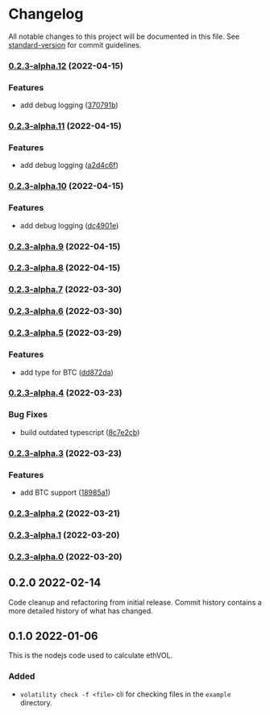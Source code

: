 # Changelog

All notable changes to this project will be documented in this file. See [standard-version](https://github.com/conventional-changelog/standard-version) for commit guidelines.

### [0.2.3-alpha.12](https://github.com/VolatilityGroup/node-volatility-mfiv-internal/compare/v0.2.3-alpha.11...v0.2.3-alpha.12) (2022-04-15)


### Features

* add debug logging ([370791b](https://github.com/VolatilityGroup/node-volatility-mfiv-internal/commit/370791b15075570895b00b8c2368a8aa0f1f9736))

### [0.2.3-alpha.11](https://github.com/VolatilityGroup/node-volatility-mfiv-internal/compare/v0.2.3-alpha.10...v0.2.3-alpha.11) (2022-04-15)


### Features

* add debug logging ([a2d4c6f](https://github.com/VolatilityGroup/node-volatility-mfiv-internal/commit/a2d4c6ffc0ca94deb584837f003ad5dafc24c79b))

### [0.2.3-alpha.10](https://github.com/VolatilityGroup/node-volatility-mfiv-internal/compare/v0.2.3-alpha.9...v0.2.3-alpha.10) (2022-04-15)


### Features

* add debug logging ([dc4901e](https://github.com/VolatilityGroup/node-volatility-mfiv-internal/commit/dc4901ef803bb91f3c29b112987f6592a3024559))

### [0.2.3-alpha.9](https://github.com/VolatilityGroup/node-volatility-mfiv-internal/compare/v0.2.3-alpha.8...v0.2.3-alpha.9) (2022-04-15)

### [0.2.3-alpha.8](https://github.com/VolatilityGroup/node-volatility-mfiv-internal/compare/v0.2.3-alpha.7...v0.2.3-alpha.8) (2022-04-15)

### [0.2.3-alpha.7](https://github.com/VolatilityGroup/node-volatility-mfiv-internal/compare/v0.2.3-alpha.6...v0.2.3-alpha.7) (2022-03-30)

### [0.2.3-alpha.6](https://github.com/VolatilityGroup/node-volatility-mfiv-internal/compare/v0.2.3-alpha.5...v0.2.3-alpha.6) (2022-03-30)

### [0.2.3-alpha.5](https://github.com/VolatilityGroup/node-volatility-mfiv-internal/compare/v0.2.3-alpha.4...v0.2.3-alpha.5) (2022-03-29)


### Features

* add type for BTC ([dd872da](https://github.com/VolatilityGroup/node-volatility-mfiv-internal/commit/dd872daa15896c201a8ce2406d884d219020a056))

### [0.2.3-alpha.4](https://github.com/VolatilityGroup/node-volatility-mfiv-internal/compare/v0.2.3-alpha.3...v0.2.3-alpha.4) (2022-03-23)


### Bug Fixes

* build outdated typescript ([8c7e2cb](https://github.com/VolatilityGroup/node-volatility-mfiv-internal/commit/8c7e2cbc37200433e5cfda2393d007449053cb9d))

### [0.2.3-alpha.3](https://github.com/VolatilityGroup/node-volatility-mfiv-internal/compare/v0.2.3-alpha.2...v0.2.3-alpha.3) (2022-03-23)


### Features

* add BTC support ([18985a1](https://github.com/VolatilityGroup/node-volatility-mfiv-internal/commit/18985a14ae75fa19dc0f680b56fd183beb306c27))

### [0.2.3-alpha.2](https://github.com/VolatilityGroup/node-volatility-mfiv-internal/compare/v0.2.3-alpha.1...v0.2.3-alpha.2) (2022-03-21)

### [0.2.3-alpha.1](https://github.com/VolatilityGroup/node-volatility-mfiv-internal/compare/v0.2.3-alpha.0...v0.2.3-alpha.1) (2022-03-20)

### [0.2.3-alpha.0](https://github.com/VolatilityGroup/node-volatility-mfiv-internal/compare/v0.2.1...v0.2.3-alpha.0) (2022-03-20)

## 0.2.0 2022-02-14

Code cleanup and refactoring from initial release. Commit history contains a more detailed history of what has changed.

## 0.1.0 2022-01-06

This is the nodejs code used to calculate ethVOL.

### Added

- `volatility check -f <file>` cli for checking files in the `example` directory.